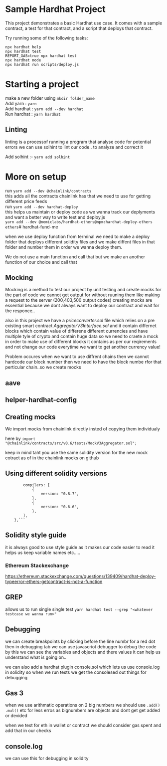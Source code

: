 # Sample Hardhat Project

This project demonstrates a basic Hardhat use case. It comes with a sample contract, a test for that contract, and a script that deploys that contract.

Try running some of the following tasks:

```shell
npx hardhat help
npx hardhat test
REPORT_GAS=true npx hardhat test
npx hardhat node
npx hardhat run scripts/deploy.js
```

# Starting a project

make a new folder using `mkdir folder_name`<br>
Add yarn : `yarn` <br>
Add hardhat : `yarn add --dev hardhat`<br>
Run hardhat : `yarn hardhat`<br>

## Linting

linting is a processof running a program that analyse code for potential errors
we can use solhint to lint our code.. to analyze and correct it

Add solhint :- `yarn add solhint`

# More on setup

run `yarn add --dev @chainlink/contracts`<br>
this adds all the contracts chainlink has that we need to use for getting different price feeds<br>
run `yarn add --dev hardhat-deploy`<br>
this helps us maintain or deploy code as we wanna track our deplyments and want a better way to write test and deploy.js<br>
`yarn add --dev @nomiclabs/hardhat-ethers@npm:hardhat-deploy-ethers ethers`# hardhat-fund-me<br>

when we use deploy function from terminal we need to make a deploy folder that
deploys different solidity files and we make diffent files in that folder and number them in order we wanna deploy them.

We do not use a main function and call that but we make an another function of our choice and call that

## Mocking

Mocking is a method to test our project by unit testing and create mocks for the part of code we cannot get output for without ruuning them like making a request to the server (200,403,500 output codes) creating mocks are essential because we dont always want to deploy our contract and wait for the responce..

also in this project we have a <i>priceconverter.sol</i> file which relies on a pre existing smart contract <i>AggregatorV3Interface.sol</i> and it contain differnet blocks which contain value of differene different currencies and have multiple tyle of crypto and contain huge data so we need to craete a mock in order to make use of different blocks it contains as per our reqirements and not change our code everytime we want to get another currency value!

Problem occures when we want to use diffrent chains then we cannot hardcode our block number then we need to have the block numbe rfor that perticular chain..so we create mocks

## aave

## helper-hardhat-config

## Creating mocks

We import mocks from chainlink directly insted of copying them individualy

here by `import "@chainlink/contracts/src/v0.6/tests/MockV3Aggregator.sol";`

keep in mind taht you use the same solidity version for the new mock cotract as of in the chainlink mocks on github

## Using different solidity versions

````solidity: {
        compilers: [
            {
                version: "0.8.7",
            },
            {
                version: "0.6.6",
            },
        ],
    },```
````

## Solidity style guide

it is always good to use style guide as it makes our code easier to read it helps us keep variable names etc.....

### Ethereum Stackexchange

https://ethereum.stackexchange.com/questions/139409/hardhat-deploy-typeerror-ethers-getcontract-is-not-a-function

## GREP

allows us to run single single test
`yarn hardhat test --grep "<whatever testcase we wanna run>"`

## Debugging

we can create breakpoints by clicking before the line numbr for a red dot then in debugging tab we can use javascriot debugger to debug the code by this we can see the variables and objects and there values it can help us understand what is going on..

we can also add a hardhat plugin console.sol which lets us use console.log in solidity so when we run tests we get the consolesed out things for debugging

## Gas 3

when we use arithmatic operations on 2 big numbers we should use `.add()` `.mul()` etc for less erros as bignumbers are objects and dont get get added or devided

when we test for eth in wallet or contract we should consider gas spent and add that in our checks

## console.log

we can use this for debugging in solidity
